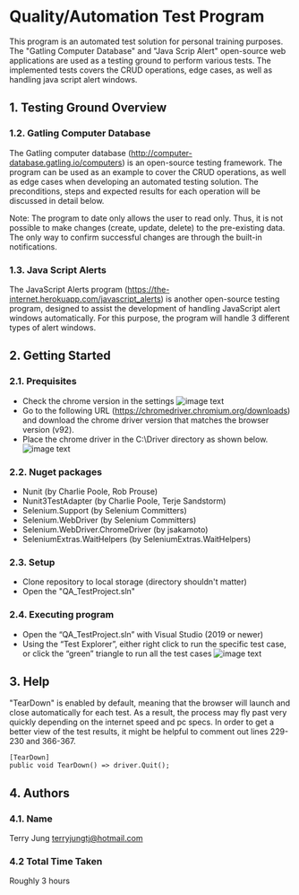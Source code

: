 # Quality/Automation Test Program

This program is an automated test solution for personal training purposes. The "Gatling Computer Database" and "Java Scrip Alert" open-source web applications are used as a testing ground to perform various tests. The implemented tests covers the CRUD operations, edge cases, as well as handling java script alert windows.

## 1. Testing Ground Overview
### 1.2. Gatling Computer Database
The Gatling computer database (http://computer-database.gatling.io/computers)  is an open-source testing framework. The program can be used as an example to cover the CRUD operations, as well as edge cases when developing an automated testing solution. The preconditions, steps and expected results for each operation will be discussed in detail below.

Note: 
The program to date only allows the user to read only. Thus, it is not possible to make changes (create, update, delete) to the pre-existing data. The only way to confirm successful changes are through the built-in notifications. 

### 1.3. Java Script Alerts
 The JavaScript Alerts program (https://the-internet.herokuapp.com/javascript_alerts) is another open-source testing program, designed to assist the development of handling JavaScript alert windows automatically. For this purpose, the program will handle 3 different types of alert windows.



## 2. Getting Started

### 2.1. Prequisites
* Check the chrome version in the settings 
  ![image text](https://i.imgur.com/77iVqF7.png)
* Go to the following URL (https://chromedriver.chromium.org/downloads) and download the chrome driver version that matches the browser version (v92).
* Place the chrome driver in the C:\Driver directory as shown below.
![image text](https://i.imgur.com/Yu9QqVT.png)

### 2.2. Nuget packages
* Nunit (by Charlie Poole, Rob Prouse)
* Nunit3TestAdapter (by Charlie Poole, Terje Sandstorm)
* Selenium.Support (by Selenium Committers)
* Selenium.WebDriver (by Selenium Committers)
* Selenium.WebDriver.ChromeDriver (by jsakamoto)
* SeleniumExtras.WaitHelpers (by SeleniumExtras.WaitHelpers)

### 2.3. Setup

* Clone repository to local storage (directory shouldn't matter)
* Open the "QA_TestProject.sln"

### 2.4. Executing program

* Open the “QA_TestProject.sln” with Visual Studio (2019 or newer)
* Using the “Test Explorer”, either right click to run the specific test case, or click the “green” triangle to run all the test cases 
![image text](https://i.imgur.com/OCGSOfy.png)

## 3. Help
"TearDown" is enabled by default, meaning that the browser will launch and close automatically for each test. As a result, the process may fly past very quickly depending on the internet speed and pc specs. In order to get a better view of the test results, it might be helpful to comment out lines 229-230 and 366-367.
```
[TearDown]
public void TearDown() => driver.Quit();
```

## 4. Authors

### 4.1. Name
Terry Jung
terryjungtj@hotmail.com 

### 4.2 Total Time Taken
Roughly 3 hours
